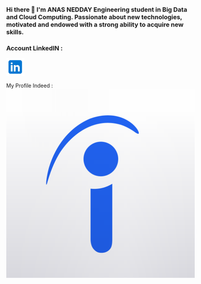 ### Hi there 👋  I'm ANAS NEDDAY Engineering student in Big Data and Cloud Computing. Passionate about new technologies, motivated and endowed with a strong ability to acquire new skills.

### Account LinkedIN : <br>
[![LinkedIn](linkedin.png)](https://www.linkedin.com/in/anas-nedday-944562234/)<br>

My Profile Indeed :<br>
[![Indeed](indeed.png)](https://www.indeed.com/?hl=fr_MA&co=MA&from=gnav-jobseeker-profile--profile-one-frontend)


<!--
**AnasNedday/AnasNedday** is a ✨ _special_ ✨ repository because its `README.md` (this file) appears on your GitHub profile.

Here are some ideas to get you started:

- 🔭 I’m currently working on ...
- 🌱 I’m currently learning ...
- 👯 I’m looking to collaborate on ...
- 🤔 I’m looking for help with ...
- 💬 Ask me about ...
- 📫 How to reach me: ...
- 😄 Pronouns: ...
- ⚡ Fun fact: ...
-->
